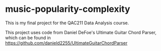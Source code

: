 # music-popularity-complexity
This is my final project for the QAC211 Data Analysis course.











This project uses code from Daniel DeFoe's Ultimate Guitar Chord Parser, which can be found in https://github.com/danield2255/UltimateGuitarChordParser
